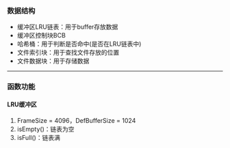 ### 数据结构
- 缓冲区LRU链表：用于buffer存放数据
- 缓冲区控制块BCB
- 哈希桶：用于判断是否命中(是否在LRU链表中)
- 文件索引块：用于查找文件存放的位置
- 文件数据块：用于存储数据

---
### 函数功能
#### LRU缓冲区
1. FrameSize = 4096，DefBufferSize = 1024
2. isEmpty()：链表为空
3. isFull()：链表满